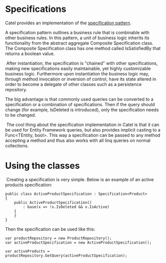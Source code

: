 # Specifications

Catel provides an implementation of the [specification pattern](http://en.wikipedia.org/wiki/Specification_pattern).

A specification pattern outlines a business rule that is combinable with other business rules. In this pattern, a unit of business logic inherits its functionality from the abstract aggregate Composite Specification class. The Composite Specification class has one method called IsSatisfiedBy that returns a boolean value. 

 After instantiation, the specification is "chained" with other specifications, making new specifications easily maintainable, yet highly customizable business logic. Furthermore upon instantiation the business logic may, through method invocation or inversion of control, have its state altered in order to become a delegate of other classes such as a persistence repository.

The big advantage is that commonly used queries can be converted to a specification or a combination of specifications. Then if the query should change (for example, IsDeleted is introduced), only the specification needs to be changed.

 The cool thing about the specification implementation in Catel is that it can be used for Entity Framework queries, but also provides implicit casting to a Func\<TEntity, bool\>. This way a specification can be passed to any method accepting a method and thus also works with all linq queries on normal collections.

# Using the classes

 Creating a specification is very simple. Below is an example of an active products specification:

```
public class ActiveProductSpecification : Specification<Product>
{
    public ActiveProductSpecification() 
        : base(x => !x.IsDeleted && x.IsActive)
    {
    }
}
```

Then the specification can be used like this:

```
var productRepository = new ProductRepository();
var activeProductSpecification = new ActiveProductSpecification();

var activeProducts = productRepository.GetQuery(activeProductSpecification);
```
